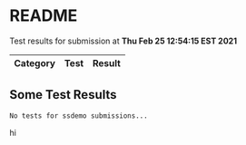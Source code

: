 # README

Test results for submission at **Thu Feb 25 12:54:15 EST 2021**

Category | Test | Result
---------|------|-------


## Some Test Results
```
No tests for ssdemo submissions...
```



hi 
